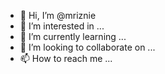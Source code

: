 - 👋 Hi, I’m @mriznie
- 👀 I’m interested in ...
- 🌱 I’m currently learning ...
- 💞️ I’m looking to collaborate on ...
- 📫 How to reach me ...

<!---
mriznie/mriznie is a ✨ special ✨ repository because its `README.md` (this file) appears on your GitHub profile.
You can click the Preview link to take a look at your changes.
--->
